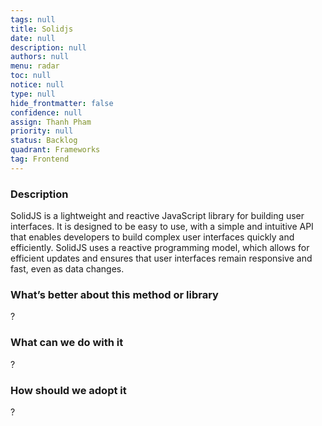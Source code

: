 ```yaml
---
tags: null
title: Solidjs
date: null
description: null
authors: null
menu: radar
toc: null
notice: null
type: null
hide_frontmatter: false
confidence: null
assign: Thanh Pham
priority: null
status: Backlog
quadrant: Frameworks
tag: Frontend
---
```


<!-- table_of_contents 40810a83-c457-4e89-83aa-27640b25dd45 -->

### Description

SolidJS is a lightweight and reactive JavaScript library for building user interfaces. It is designed to be easy to use, with a simple and intuitive API that enables developers to build complex user interfaces quickly and efficiently. SolidJS uses a reactive programming model, which allows for efficient updates and ensures that user interfaces remain responsive and fast, even as data changes.

### What’s better about this method or library

?

### What can we do with it

?

### How should we adopt it

?

<!-- child_database 2d646598-1a6e-400f-986d-110039abd5a6 -->
